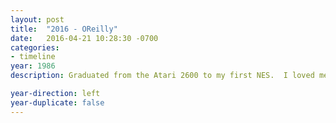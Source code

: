 ```yaml
---
layout: post
title:  "2016 - OReilly"
date:   2016-04-21 10:28:30 -0700
categories:
- timeline
year: 1986
description: Graduated from the Atari 2600 to my first NES.  I loved me some Super Mario & Castlevania.

year-direction: left
year-duplicate: false
---
```


